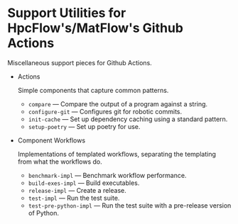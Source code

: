 # Support Utilities for HpcFlow's/MatFlow's Github Actions
Miscellaneous support pieces for Github Actions.

* Actions

  Simple components that capture common patterns.
  * `compare` &mdash; Compare the output of a program against a string.
  * `configure-git` &mdash; Configures git for robotic commits.
  * `init-cache` &mdash; Set up dependency caching using a standard pattern. 
  * `setup-poetry` &mdash; Set up poetry for use.
* Component Workflows

  Implementations of templated workflows, separating the templating from what the workflows do.
  * `benchmark-impl` &mdash; Benchmark workflow performance.
  * `build-exes-impl` &mdash; Build executables.
  * `release-impl` &mdash; Create a release.
  * `test-impl` &mdash; Run the test suite.
  * `test-pre-python-impl` &mdash; Run the test suite with a pre-release version of Python.
